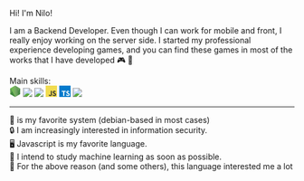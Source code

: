 <p>Hi! I'm Nilo!</p>
<p>I am a Backend Developer. Even though I can work for mobile and front, I really enjoy working on the server side.  I started my professional experience developing games, and you can find these games in most of the works that I have developed 🎮 🤣</p>
Main skills:<br>
<span><img src="https://raw.githubusercontent.com/github/explore/80688e429a7d4ef2fca1e82350fe8e3517d3494d/topics/nodejs/nodejs.png" width="20"/></span>
<span><img src="https://symbols-electrical.getvecta.com/stencil_73/35_adonisjs-icon.f7379b6649.svg" width="20"/></span>
<span><img src="https://encrypted-tbn0.gstatic.com/images?q=tbn:ANd9GcSKmtAv2G_LoVvYzVphgkaW6W1yj3z0tR7igw&usqp=CAU" width="20"/></span>
<span><img src="https://raw.githubusercontent.com/github/explore/80688e429a7d4ef2fca1e82350fe8e3517d3494d/topics/javascript/javascript.png" width="20"/></span>
<span><img src="https://raw.githubusercontent.com/github/explore/80688e429a7d4ef2fca1e82350fe8e3517d3494d/topics/typescript/typescript.png" width="20"/></span>
<span><img src="https://docs.nestjs.com/assets/logo-small.svg" width="20"/></span>
<hr>
<div>🐧 is my favorite system (debian-based in most cases)</div>
<div>🔒 I am increasingly interested in information security.</div>
<div>🖥 Javascript is my favorite language.</div>
<div>🤖 I intend to study machine learning as soon as possible.</div>
<div>🐍 For the above reason (and some others), this language interested me a lot</div>
